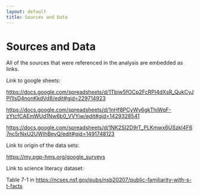 ```yaml
---
layout: default
title: Sources and Data
---
```


<h1>Sources and Data</h1>

All of the sources that were referenced in the analysis are embedded as links.

Link to google sheets: 

https://docs.google.com/spreadsheets/d/1Tbiw5fOCp2FcRPI4dXsR_QukCyJPl1IsD4nonKkdVd8/edit#gid=229714923 

https://docs.google.com/spreadsheets/d/1nHf8PCyWy6gkThjWqF-zYtcfCAEmWUd1Nw6b0_VVYiw/edit#gid=1429328541

https://docs.google.com/spreadsheets/d/1NK2SI2D9rT_PLKmwx6USzkI4F67nc5rNxU2UWIhBeyQ/edit#gid=1491748123 

Link to origin of the data sets: 

https://my.pgp-hms.org/google_surveys 

Link to science literacy dataset: 

Table 7-1 in https://ncses.nsf.gov/pubs/nsb20207/public-familiarity-with-s-t-facts 
